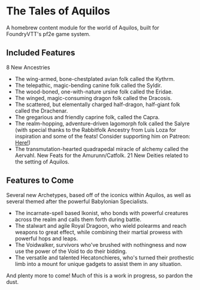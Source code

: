 # The Tales of Aquilos
A homebrew content module for the world of Aquilos, built for FoundryVTT's pf2e game system.

## Included Features
8 New Ancestries
- The wing-armed, bone-chestplated avian folk called the Kythrm.
- The telepathic, magic-bending canine folk called the Syldir.
- The wood-boned, one-with-nature ursine folk called the Eridae.
- The winged, magic-consuming dragon folk called the Dracosis.
- The scattered, but elementally charged half-dragon, half-giant folk called the Drachenar.
- The gregarious and friendly caprine folk, called the Capra.
- The realm-hopping, adventure-driven lagomorph folk called the Salyre (with special thanks to the Rabbitfolk Ancestry from Luis Loza for inspiration and some of the feats! Consider supporting him on Patreon: [Here!](https://www.patreon.com/luisloza))
- The transmutation-hearted quadrapedal miracle of alchemy called the Aervahl.
New Feats for the Amurunn/Catfolk.
21 New Deities related to the setting of Aquilos.

## Features to Come
Several new Archetypes, based off of the iconics within Aquilos, as well as several themed after the powerful Babylonian Specialists.
- The incarnate-spell based Ikonist, who bonds with powerful creatures across the realm and calls them forth during battle.
- The stalwart and agile Royal Dragoon, who wield polearms and reach weapons to great effect, while combining their martial prowess with powerful hops and leaps.
- The Voidwalker, survivors who've brushed with nothingness and now use the power of the Void to do their bidding.
- The versatile and talented Hecatonchieres, who's turned their prothestic limb into a mount for unique gadgets to assist them in any situation.

And plenty more to come! Much of this is a work in progress, so pardon the dust.

